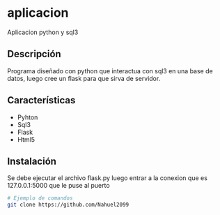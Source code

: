 # aplicacion
Aplicacion python y sql3

## Descripción
Programa diseñado con python que interactua con sql3 en una base de datos, luego cree un flask para que sirva de servidor.

## Características
- Pyhton
- Sql3
- Flask
- Html5

## Instalación
Se debe ejecutar el archivo flask.py luego entrar a la conexion que es 127.0.0.1:5000 que le puse al puerto
```bash
# Ejemplo de comandos
git clone https://github.com/Nahuel2099
